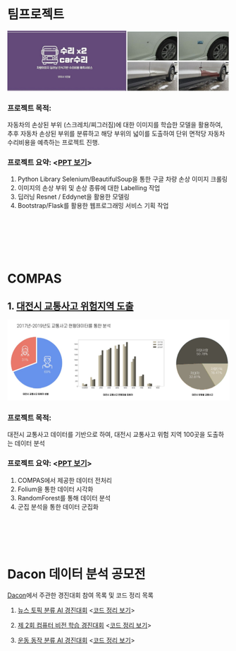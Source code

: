 
# 팀프로젝트


![Colors](팀프로젝트_카수리/카수리.jpg)
### 프로젝트 목적: 
 자동차의 손상된 부위 (스크레치/찌그러짐)에 대한 이미지를 학습한 모델을 활용하여, 추후 자동차 손상된 부위를 분류하고 해당 부위의 넓이를 도출하여 단위 면적당 자동차 수리비용을 예측하는 프로젝트 진행. 

### 프로젝트 요약: <[PPT 보기](https://github.com/Hanbi-Kim/Data-Analysis-Projects/blob/main/%ED%8C%80%ED%94%84%EB%A1%9C%EC%A0%9D%ED%8A%B8_%EC%B9%B4%EC%88%98%EB%A6%AC/%EC%88%98%EB%A6%AC%EC%88%98%EB%A6%AC%EC%B9%B4%EC%88%98%EB%A6%AC.pdf)>
1. Python Library Selenium/BeautifulSoup을 통한 구글 차량 손상 이미지 크롤링
2. 이미지의 손상 부위 및 손상 종류에 대한 Labelling 작업
3. 딥러닝 Resnet / Eddynet을 활용한 모델링 
4. Bootstrap/Flask를 활용한 웹프로그래밍 서비스 기획 작업 



<br/><br/><br/><br/><br/>
# COMPAS 

## 1. [대전시 교통사고 위험지역 도출](https://compas.lh.or.kr/subj/past/info?subjNo=SBJ_2102_003)
![Colors](COMPAS/대전시.jpg)
### 프로젝트 목적: 
 대전시 교통사고 데이터를 기반으로 하여, 대전시 교통사고 위험 지역 100곳을 도출하는 데이터 분석

### 프로젝트 요약: <[PPT 보기](https://github.com/Hanbi-Kim/Data-Analysis-Projects/blob/main/COMPAS/%EB%8C%80%EC%A0%84%EC%8B%9C%EA%B5%90%ED%86%B5%EC%82%AC%EA%B3%A0%EC%98%88%EC%B8%A1/%EB%8C%80%EC%A0%84%EC%8B%9C%20%EA%B5%90%ED%86%B5%EC%82%AC%EA%B3%A0%20%EC%9C%84%ED%97%98%EC%A7%80%EC%97%AD%20%EB%8F%84%EC%B6%9C%20%EC%B5%9C%EC%A2%85%EB%B3%B4%EA%B3%A0%EC%84%9C_%EC%99%84%EB%A3%8C(PDF).pdf)>
1. COMPAS에서 제공한 데이터 전처리 
2. Folium을 통한 데이터 시각화 
3. RandomForest를 통해 데이터 분석
4. 군집 분석을 통한 데이터 군집화 

<br/><br/><br/><br/>


# Dacon 데이터 분석 공모전
[Dacon](https://dacon.io/)에서 주관한 경진대회 참여 목록 및 코드 정리 목록

1. [뉴스 토픽 분류 AI 경진대회](https://dacon.io/competitions/official/235747/overview/description)
<[코드 정리 보기](https://github.com/Hanbi-Kim/Data-Analysis-Projects/blob/main/Dacon/%EB%89%B4%EC%8A%A4%20%ED%86%A0%ED%94%BD%20%EB%B6%84%EB%A5%98%20AI/DL_LSTM.ipynb)>

2. [제 2회 컴퓨터 비전 학습 경진대회](https://dacon.io/competitions/official/235697/overview/description)
<[코드 정리 보기](https://github.com/Hanbi-Kim/Data-Analysis-Projects/blob/main/Dacon/%EC%BB%B4%ED%93%A8%ED%84%B0%20%EB%B9%84%EC%A0%84%20%ED%95%99%EC%8A%B5/Dacon_Computer_Vision_%EC%B5%9C%EC%A2%85%ED%8C%8C%EC%9D%BC.ipynb)>

3. [운동 동작 분류 AI 경진대회](https://dacon.io/competitions/official/235689/overview/description)
<[코드 정리 보기](https://github.com/Hanbi-Kim/Data-Analysis-Projects/blob/main/Dacon/%EC%9A%B4%EB%8F%99%20%EB%8F%99%EC%9E%91%20%EB%B6%84%EB%A5%98%20AI/MotionClassification.ipynb)>


<br/><br/><br/><br/>
